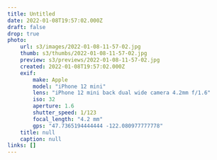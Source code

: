 ```yaml
---
title: Untitled
date: 2022-01-08T19:57:02.000Z
draft: false
drop: true
photo:
    url: s3/images/2022-01-08-11-57-02.jpg
    thumb: s3/thumbs/2022-01-08-11-57-02.jpg
    preview: s3/previews/2022-01-08-11-57-02.jpg
    created: 2022-01-08T19:57:02.000Z
    exif:
        make: Apple
        model: "iPhone 12 mini"
        lens: "iPhone 12 mini back dual wide camera 4.2mm f/1.6"
        iso: 32
        aperture: 1.6
        shutter_speed: 1/123
        focal_length: "4.2 mm"
        gps: "47.7365194444444 -122.080977777778"
    title: null
    caption: null
links: []
---
```

